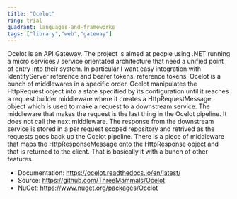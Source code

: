 ```yaml
---
title: "Ocelot"
ring: trial
quadrant: languages-and-frameworks
tags: ["library","web","gateway"]
--- 
```

Ocelot is an API Gateway. The project is aimed at people using .NET running a micro services / service orientated architecture that need a unified point of entry into their system. In particular I want easy integration with IdentityServer reference and bearer tokens.  reference tokens. Ocelot is a bunch of middlewares in a specific order. Ocelot manipulates the HttpRequest object into a state specified by its configuration until it reaches a request builder middleware where it creates a HttpRequestMessage object which is used to make a request to a downstream service. The middleware that makes the request is the last thing in the Ocelot pipeline. It does not call the next middleware. The response from the downstream service is stored in a per request scoped repository and retrived as the requests goes back up the Ocelot pipeline. There is a piece of middleware that maps the HttpResponseMessage onto the HttpResponse object and that is returned to the client. That is basically it with a bunch of other features.

- Documentation: https://ocelot.readthedocs.io/en/latest/
- Source: https://github.com/ThreeMammals/Ocelot
- NuGet: https://www.nuget.org/packages/Ocelot


